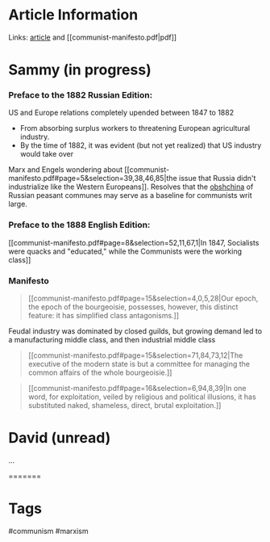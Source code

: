 # Article Information

Links: [article](https://www.marxists.org/archive/marx/works/download/pdf/Manifesto.pdf) and [[communist-manifesto.pdf|pdf]]

# Sammy (in progress)

### Preface to the 1882 Russian Edition:
US and Europe relations completely upended between 1847 to 1882
* From absorbing surplus workers to threatening European agricultural industry.
* By the time of 1882, it was evident (but not yet realized) that US industry would take over

Marx and Engels wondering about [[communist-manifesto.pdf#page=5&selection=39,38,46,85|the issue that Russia didn't industrialize like the Western Europeans]]. Resolves that the [obshchina](https://en.wikipedia.org/wiki/Obshchina) of Russian peasant communes may serve as a baseline for communists writ large.

### Preface to the 1888 English Edition:
[[communist-manifesto.pdf#page=8&selection=52,11,67,1|In 1847, Socialists were quacks and "educated," while the Communists were the working class]]

### Manifesto
> [[communist-manifesto.pdf#page=15&selection=4,0,5,28|Our epoch, the epoch of the bourgeoisie, possesses, however, this distinct feature: it has simplified class antagonisms.]]

Feudal industry was dominated by closed guilds, but growing demand led to a manufacturing middle class, and then industrial middle class

> [[communist-manifesto.pdf#page=15&selection=71,84,73,12|The executive of the modern state is but a committee for managing the common affairs of the whole bourgeoisie.]]

> [[communist-manifesto.pdf#page=16&selection=6,94,8,39|In one word, for exploitation, veiled by religious and political illusions, it has substituted naked, shameless, direct, brutal exploitation.]]

> 
# David (unread)

...

=======
# Tags

#communism #marxism